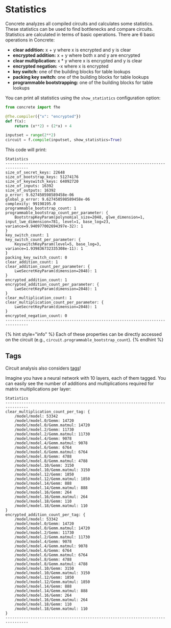 # Statistics

Concrete analyzes all compiled circuits and calculates some statistics. These statistics can be used to find bottlenecks and compare circuits. Statistics are calculated in terms of basic operations. There are 6 basic operations in Concrete:

- **clear addition:** x + y where x is encrypted and y is clear
- **encrypted addition:** x + y where both x and y are encrypted
- **clear multiplication:** x * y where x is encrypted and y is clear
- **encrypted negation:** -x where x is encrypted
- **key switch:** one of the building blocks for table lookups
- **packing key switch:** one of the building blocks for table lookups
- **programmable bootstrapping:** one of the building blocks for table lookups

You can print all statistics using the `show_statistics` configuration option:

```python
from concrete import fhe

@fhe.compiler({"x": "encrypted"})
def f(x):
    return (x**2) + (2*x) + 4

inputset = range(2**2)
circuit = f.compile(inputset, show_statistics=True)
```

This code will print:

```
Statistics
--------------------------------------------------------------------------------
size_of_secret_keys: 22648
size_of_bootstrap_keys: 51274176
size_of_keyswitch_keys: 64092720
size_of_inputs: 16392
size_of_outputs: 16392
p_error: 9.627450598589458e-06
global_p_error: 9.627450598589458e-06
complexity: 99198195.0
programmable_bootstrap_count: 1
programmable_bootstrap_count_per_parameter: {
    BootstrapKeyParam(polynomial_size=2048, glwe_dimension=1, input_lwe_dimension=781, level=1, base_log=23, variance=9.940977002694397e-32): 1
}
key_switch_count: 1
key_switch_count_per_parameter: {
    KeyswitchKeyParam(level=5, base_log=3, variance=1.939836732335308e-11): 1
}
packing_key_switch_count: 0
clear_addition_count: 1
clear_addition_count_per_parameter: {
    LweSecretKeyParam(dimension=2048): 1
}
encrypted_addition_count: 1
encrypted_addition_count_per_parameter: {
    LweSecretKeyParam(dimension=2048): 1
}
clear_multiplication_count: 1
clear_multiplication_count_per_parameter: {
    LweSecretKeyParam(dimension=2048): 1
}
encrypted_negation_count: 0
--------------------------------------------------------------------------------
```

{% hint style="info" %}
Each of these properties can be directly accessed on the circuit (e.g., `circuit.programmable_bootstrap_count`).
{% endhint %}

## Tags

Circuit analysis also considers [tags](../tutorial/tagging.md)!

Imagine you have a neural network with 10 layers, each of them tagged. You can easily see the number of additions and multiplications required for matrix multiplications per layer:

```
Statistics
--------------------------------------------------------------------------------
clear_multiplication_count_per_tag: {
    /model/model: 53342
    /model/model.0/Gemm: 14720
    /model/model.0/Gemm.matmul: 14720
    /model/model.2/Gemm: 11730
    /model/model.2/Gemm.matmul: 11730
    /model/model.4/Gemm: 9078
    /model/model.4/Gemm.matmul: 9078
    /model/model.6/Gemm: 6764
    /model/model.6/Gemm.matmul: 6764
    /model/model.8/Gemm: 4788
    /model/model.8/Gemm.matmul: 4788
    /model/model.10/Gemm: 3150
    /model/model.10/Gemm.matmul: 3150
    /model/model.12/Gemm: 1850
    /model/model.12/Gemm.matmul: 1850
    /model/model.14/Gemm: 888
    /model/model.14/Gemm.matmul: 888
    /model/model.16/Gemm: 264
    /model/model.16/Gemm.matmul: 264
    /model/model.18/Gemm: 110
    /model/model.18/Gemm.matmul: 110
}
encrypted_addition_count_per_tag: {
    /model/model: 53342
    /model/model.0/Gemm: 14720
    /model/model.0/Gemm.matmul: 14720
    /model/model.2/Gemm: 11730
    /model/model.2/Gemm.matmul: 11730
    /model/model.4/Gemm: 9078
    /model/model.4/Gemm.matmul: 9078
    /model/model.6/Gemm: 6764
    /model/model.6/Gemm.matmul: 6764
    /model/model.8/Gemm: 4788
    /model/model.8/Gemm.matmul: 4788
    /model/model.10/Gemm: 3150
    /model/model.10/Gemm.matmul: 3150
    /model/model.12/Gemm: 1850
    /model/model.12/Gemm.matmul: 1850
    /model/model.14/Gemm: 888
    /model/model.14/Gemm.matmul: 888
    /model/model.16/Gemm: 264
    /model/model.16/Gemm.matmul: 264
    /model/model.18/Gemm: 110
    /model/model.18/Gemm.matmul: 110
}
--------------------------------------------------------------------------------
```
